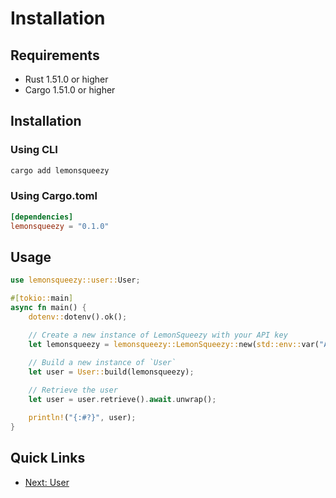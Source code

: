 # Installation 

## Requirements
- Rust 1.51.0 or higher
- Cargo 1.51.0 or higher

## Installation

### Using CLI
```bash
cargo add lemonsqueezy
```

### Using Cargo.toml
```toml
[dependencies]
lemonsqueezy = "0.1.0"
```

## Usage
```rust
use lemonsqueezy::user::User;

#[tokio::main]
async fn main() {
    dotenv::dotenv().ok();

    // Create a new instance of LemonSqueezy with your API key
    let lemonsqueezy = lemonsqueezy::LemonSqueezy::new(std::env::var("API_KEY").unwrap());

    // Build a new instance of `User`
    let user = User::build(lemonsqueezy);
    
    // Retrieve the user
    let user = user.retrieve().await.unwrap();

    println!("{:#?}", user);
}
```

## Quick Links 
- [Next: User](user.md)